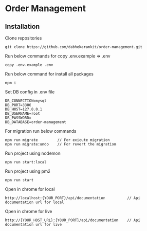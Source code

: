 # Order Management

## Installation

Clone repositories

```
git clone https://github.com/dabhekarankit/order-management.git
```

Run below commands for copy .env.example => .env

```
copy .env.example .env
```

Run below command for install all packages

```
npm i
```

Set DB config in .env file

```
DB_CONNECTION=mysql
DB_PORT=3306
DB_HOST=127.0.0.1
DB_USERNAME=root
DB_PASSWORD=
DB_DATABASE=order-management
```

For migration run below commands

```
npm run migrate         // For exicute migration
npm run migrate:undo    // For revert the migration
```

Run project using nodemon

```
npm run start:local
```

Run project using pm2

```
npm run start
```

Open in chrome for local

```
http://localhost:{YOUR_PORT}/api/documentation          // Api documentation url for local
```

Open in chrome for live

```
http://{YOUR_HOST_URL}:{YOUR_PORT}/api/documentation    // Api documentation url for live
```
